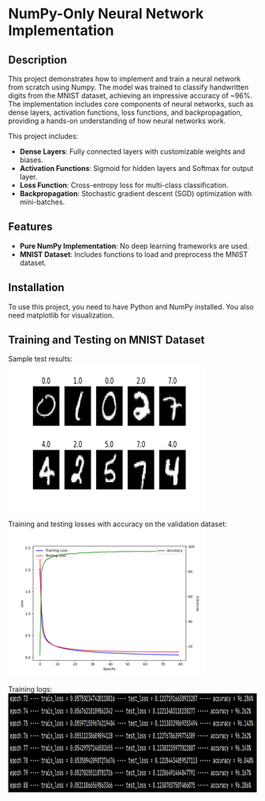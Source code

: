 # NumPy-Only Neural Network Implementation

## Description
This project demonstrates how to implement and train a neural network from scratch using Numpy.
The model was trained to classify handwritten digits from the MNIST dataset, achieving an impressive accuracy of ~96%.
The implementation includes core components of neural networks, such as dense layers, activation functions,
loss functions, and backpropagation, providing a hands-on understanding of how neural networks work.

This project includes:
- **Dense Layers**: Fully connected layers with customizable weights and biases.
- **Activation Functions**: Sigmoid for hidden layers and Softmax for output layer.
- **Loss Function**: Cross-entropy loss for multi-class classification.
- **Backpropagation**: Stochastic gradient descent (SGD) optimization with mini-batches.

## Features
- **Pure NumPy Implementation**: No deep learning frameworks are used.
- **MNIST Dataset**: Includes functions to load and preprocess the MNIST dataset.

## Installation
To use this project, you need to have Python and NumPy installed. You also need matplotlib for visualization.

## Training and Testing on MNIST Dataset
Sample test results:
<img src="figure_1.png" width="400" height="300">

Training and testing losses with accuracy on the validation dataset:
<img src="loss_accuracy_graph.png" width="400" height="300">

Training logs:
<img src="logs.png" width="800" height="200">
